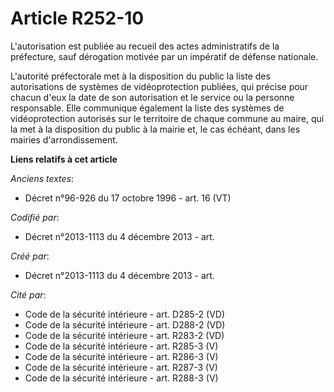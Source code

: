 # Article R252-10

L'autorisation est publiée au recueil des actes administratifs de la préfecture, sauf dérogation motivée par un impératif de
défense nationale.

L'autorité préfectorale met à la disposition du public la liste des autorisations de systèmes de vidéoprotection publiées,
qui précise pour chacun d'eux la date de son autorisation et le service ou la personne responsable. Elle communique également
la liste des systèmes de vidéoprotection autorisés sur le territoire de chaque commune au maire, qui la met à la disposition
du public à la mairie et, le cas échéant, dans les mairies d'arrondissement.

**Liens relatifs à cet article**

_Anciens textes_:

  - Décret n°96-926 du 17 octobre 1996 - art. 16 (VT)

_Codifié par_:

  - Décret n°2013-1113 du 4 décembre 2013 - art.

_Créé par_:

  - Décret n°2013-1113 du 4 décembre 2013 - art.

_Cité par_:

  - Code de la sécurité intérieure - art. D285-2 (VD)
  - Code de la sécurité intérieure - art. D288-2 (VD)
  - Code de la sécurité intérieure - art. R283-2 (VD)
  - Code de la sécurité intérieure - art. R285-3 (V)
  - Code de la sécurité intérieure - art. R286-3 (V)
  - Code de la sécurité intérieure - art. R287-3 (V)
  - Code de la sécurité intérieure - art. R288-3 (V)
